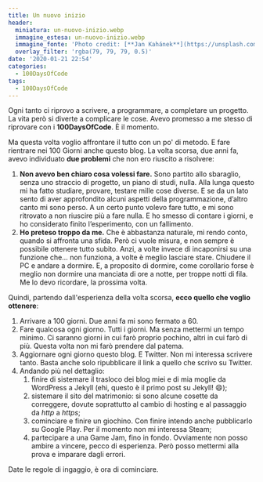 ```yaml
---
title: Un nuovo inizio
header:
  miniatura: un-nuovo-inizio.webp
  immagine_estesa: un-nuovo-inizio.webp
  immagine_fonte: 'Photo credit: [**Jan Kahánek**](https://unsplash.com/@honza_kahanek)'
  overlay_filter: 'rgba(79, 79, 79, 0.5)'
date: '2020-01-21 22:54'
categories:
  - 100DaysOfCode
tags:
  - 100DaysOfCode
---
```


Ogni tanto ci riprovo a scrivere, a programmare, a completare un progetto. La vita però si diverte a complicare le cose. Avevo promesso a me stesso di riprovare con i **100DaysOfCode**. È il momento.

Ma questa volta voglio affrontare il tutto con un po' di metodo. E fare rientrare nei 100 Giorni anche questo blog. La volta scorsa, due anni fa, avevo individuato **due problemi** che non ero riuscito a risolvere:

1. **Non avevo ben chiaro cosa volessi fare.** Sono partito allo sbaraglio, senza uno straccio di progetto, un piano di studi, nulla. Alla lunga questo mi ha fatto studiare, provare, testare mille cose diverse. E se da un lato sento di aver approfondito alcuni aspetti della programmazione, d’altro canto mi sono perso. A un certo punto volevo fare tutto, e mi sono ritrovato a non riuscire più a fare nulla. E ho smesso di contare i giorni, e ho considerato finito l’esperimento, con un fallimento.
2. **Ho preteso troppo da me.** Che è abbastanza naturale, mi rendo conto, quando si affronta una sfida. Però ci vuole misura, e non sempre è possibile ottenere tutto subito. Anzi, a volte invece di incaponirsi su una funzione che… non funziona, a volte è meglio lasciare stare. Chiudere il PC e andare a dormire. E, a proposito di dormire, come corollario forse è meglio non dormire una manciata di ore a notte, per troppe notti di fila. Me lo devo ricordare, la prossima volta.

Quindi, partendo dall'esperienza della volta scorsa, **ecco quello che voglio ottenere**:

1. Arrivare a 100 giorni. Due anni fa mi sono fermato a 60.
2. Fare qualcosa ogni giorno. Tutti i giorni. Ma senza mettermi un tempo minimo. Ci saranno giorni in cui farò proprio pochino, altri in cui farò di più. Questa volta non mi farò prendere dal patema.
3. Aggiornare ogni giorno questo blog. E Twitter. Non mi interessa scrivere tanto. Basta anche solo ripubblicare il link a quello che scrivo su Twitter.
4. Andando più nel dettaglio:
   1. finire di sistemare il trasloco dei blog miei e di mia moglie da WordPress a Jekyll (ehi, questo è il primo post su Jekyll! :smile:);
   2. sistemare il sito del matrimonio: si sono alcune cosette da correggere, dovute soprattutto al cambio di hosting e al passaggio da _http_ a _https_;
   3. cominciare e finire un giochino. Con finire intendo anche pubblicarlo su Google Play. Per il momento non mi interessa Steam;
   4. partecipare a una Game Jam, fino in fondo. Ovviamente non posso ambire a vincere, pecco di esperienza. Però posso mettermi alla prova e imparare dagli errori.

Date le regole di ingaggio, è ora di cominciare.
